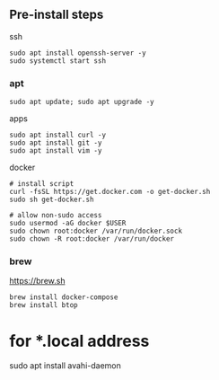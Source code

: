 ## Pre-install steps
ssh
```
sudo apt install openssh-server -y
sudo systemctl start ssh
```

### apt
```
sudo apt update; sudo apt upgrade -y
```

apps
```
sudo apt install curl -y
sudo apt install git -y
sudo apt install vim -y
```

docker
```
# install script
curl -fsSL https://get.docker.com -o get-docker.sh
sudo sh get-docker.sh

# allow non-sudo access
sudo usermod -aG docker $USER
sudo chown root:docker /var/run/docker.sock
sudo chown -R root:docker /var/run/docker
```

### brew
https://brew.sh
```
brew install docker-compose
brew install btop
```

# for *.local address
sudo apt install avahi-daemon
